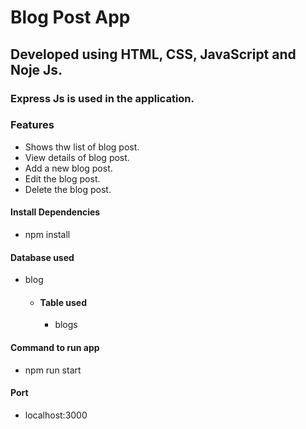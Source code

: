 # Blog Post App

## Developed using HTML, CSS, JavaScript and Noje Js.
### Express Js is used in the application.

### Features

* Shows thw list of blog post.
* View details of blog post.
* Add a new blog post.
* Edit the blog post.
* Delete the blog post.

#### Install Dependencies
* npm install

#### Database used
* blog
    * #### Table used
        * blogs

#### Command to run app
* npm run start 

#### Port
* localhost:3000
